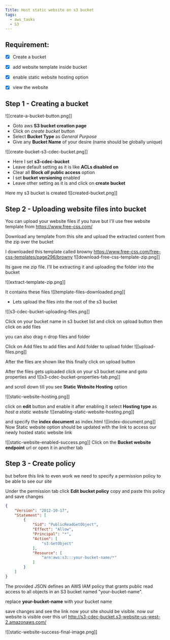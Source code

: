 ```yaml
---
Title: Host static website on s3 bucket
tags:
  - aws_tasks
  - S3
---
```

## Requirement:
- [x] Create a bucket
- [x] add website template inside bucket
- [x] enable static website hosting option
- [x] view the website



## Step 1 - Creating a bucket
![[create-a-bucket-button.png]]

- Goto aws **S3 bucket creation page**
- Click on *create bucket* button
- Select **Bucket Type** as *General Purpose*
- Give any **Bucket Name** of your desire (name should be globally unique)

![[create-bucket-s3-cdec-bucket.png]]

- Here I set **s3-cdec-bucket**
- Leave default setting as it is like **ACLs disabled on** 
- Clear all **Block _all_ public access** option
- I set **bucket versioning** enabled
- Leave other setting as it is and click on **create bucket**

Here my s3 bucket is created
![[created-bucket.png]]

## Step 2 - Uploading website files into bucket

You can upload your website files if you have but I'll use free website template
from https://www.free-css.com/

Download any template from this site and upload the extracted content from the zip over the bucket

I downloaded this template called browny https://www.free-css.com/free-css-templates/page296/browny
![[download-free-css-template-zip.png]]

Its gave me zip file.
I'll be extracting it and uploading the folder into the bucket

![[extract-template-zip.png]]

It contains these files 
![[template-files-downloaded.png]]

- Lets upload the files into the root of the s3 bucket

![[s3-cdec-bucket-uploading-files.png]]

Click on your bucket name in s3 bucket list and click on upload button
then click on add files

you can also drag n drop files and folder 

Click on Add files to add files and Add folder to upload folder
![[upload-files.png]]

After the files are shown like this finally click on upload button

After the files gets uploaded click on your s3 bucket name and goto properties and 
![[s3-cdec-bucket-properties-tab.png]]

and scroll down till you see **Static Website Hosting** option

![[static-website-hosting.png]]

click on **edit** button and enable it
after enabling it select **Hosting type** as *host a static website*
![[enabling-static-website-hosting.png]]

and specify the **index document** as index.html
![[index-document.png]]
Now Static website option should be updated with the link to access our newly hosted static website link

![[static-website-enabled-success.png]]
Click on the **Bucket website endpoint** url or open it in another tab

## Step 3 - Create policy

but before this link to even work we need to specify a permission policy to be able to see our site

Under the permission tab click **Edit bucket policy**
copy and paste this policy and save changes
```json
{
    "Version": "2012-10-17",
    "Statement": [
        {
            "Sid": "PublicReadGetObject",
            "Effect": "Allow",
            "Principal": "*",
            "Action": [
                "s3:GetObject"
            ],
            "Resource": [
                "arn:aws:s3:::your-bucket-name/*"
            ]
        }
    ]
}

```

The provided JSON defines an AWS IAM policy that grants public read access to all objects in an S3 bucket named "your-bucket-name".

replace **your-bucket-name** with your bucket name

save changes and see the link now your site should be visible.
now our website is visible over this url http://s3-cdec-bucket.s3-website-us-west-2.amazonaws.com/

![[static-website-success-final-image.png]]

